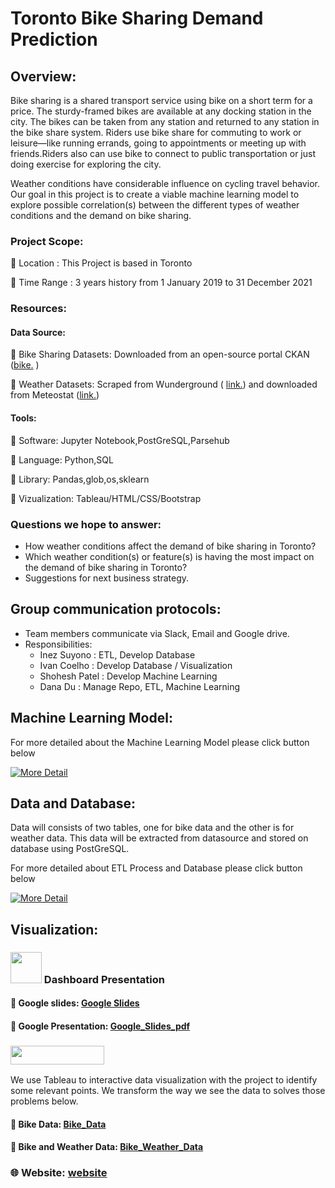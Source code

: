 

# Toronto Bike Sharing Demand Prediction 

## Overview: 

Bike sharing is a shared transport service using bike on a short term for a price. The sturdy-framed bikes are available at any docking station in the city. The bikes can be taken from any station and returned to any station in the bike share system. Riders use bike share for commuting to work or leisure—like running errands, going to appointments or meeting up with friends.Riders also can use bike to connect to public transportation or just doing exercise for exploring the city.  

Weather conditions have considerable influence on cycling travel behavior. Our goal in this project is to create a viable machine learning model to explore possible correlation(s) between the different types of weather conditions and the demand on bike sharing. 

### Project Scope: 
:large_orange_diamond: Location      : This Project is based in Toronto

:large_orange_diamond: Time Range    : 3 years history from 1 January 2019 to 31 December 2021 


### Resources:

#### Data Source:  
:large_orange_diamond: Bike Sharing Datasets: Downloaded from an open-source portal CKAN ([bike.](https://ckan0.cf.opendata.inter.prod-toronto.ca/tr/dataset/bike-share-toronto-ridership-data) )

:large_orange_diamond: Weather Datasets: Scraped from Wunderground ( [link.](https://www.wunderground.com/history/monthly/ca/toronto/CYTZ)) and downloaded from Meteostat ([link.](https://meteostat.net/en/station/71624?t=2019-01-01/2021-12-31))

#### Tools:
:large_orange_diamond: Software: Jupyter Notebook,PostGreSQL,Parsehub

:large_orange_diamond: Language: Python,SQL

:large_orange_diamond: Library: Pandas,glob,os,sklearn

:large_orange_diamond: Vizualization: Tableau/HTML/CSS/Bootstrap


### Questions we hope to answer: 

* How weather conditions affect the demand of bike sharing in Toronto?
* Which weather condition(s) or feature(s) is having the most impact on the demand of bike sharing in Toronto? 
* Suggestions for next business strategy.  



## Group communication protocols:
* Team members communicate via Slack, Email and Google drive.  
* Responsibilities:
  - Inez Suyono   : ETL, Develop Database
  - Ivan Coelho   : Develop Database / Visualization
  - Shohesh Patel : Develop Machine Learning
  - Dana Du       : Manage Repo, ETL, Machine Learning

## Machine Learning Model:  

For more detailed about the Machine Learning Model please click button below
   
<a href="https://github.com/kaylaisnomyname/group7/tree/Machine_learning_main"> ![More Detail](https://img.shields.io/badge/-DETAILS%20>>-brightgreen?style=for-the-badge)</a>


 ## Data and Database:
 Data will consists of two tables, one for bike data and the other is for weather data.
 This data will be extracted from datasource and stored on database using PostGreSQL. 
 
 For more detailed about ETL Process and Database please click button below



   
<a href="https://github.com/kaylaisnomyname/group7/tree/Database_main"> ![More Detail](https://img.shields.io/badge/-DETAILS%20>>-brightgreen?style=for-the-badge)</a>


## Visualization:  

### <img src="https://user-images.githubusercontent.com/88597187/151684747-e0141d56-07d6-4f36-bd40-ff6932e6e896.png" width="50" height="50"/> Dashboard Presentation

#### :diamond_shape_with_a_dot_inside: Google slides: [Google Slides](https://docs.google.com/presentation/d/1tis3Y4NxnJhJgd8WlkxADeIJdGZQeWNUWOC0Q9_YSIY/edit)  


#### :diamond_shape_with_a_dot_inside: Google Presentation: [Google_Slides_pdf](https://github.com/kaylaisnomyname/group7/blob/main/Dashboard.pdf)  


### <img src="https://user-images.githubusercontent.com/88597187/151684727-2deeb082-b5fc-42ea-9825-2162591f3614.png" width="150" height="30"/> 

We use Tableau to interactive data visualization with the project to identify some relevant points. We transform the way we see the data to solves those problems below.


#### :diamond_shape_with_a_dot_inside: Bike  Data: [Bike_Data](https://public.tableau.com/app/profile/ivan4393/viz/ProjectRawData/Story1?publish=yes)  


#### :diamond_shape_with_a_dot_inside: Bike and Weather Data: [Bike_Weather_Data](https://public.tableau.com/app/profile/ivan4393/viz/Dashboard_16428543063150/Story1?publish=yes)  


### :globe_with_meridians: Website:  [website](https://kaylaisnomyname.github.io/group7/)   

 











